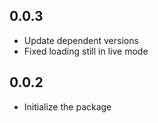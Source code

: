 ## 0.0.3

* Update dependent versions
* Fixed loading still in live mode

## 0.0.2

* Initialize the package